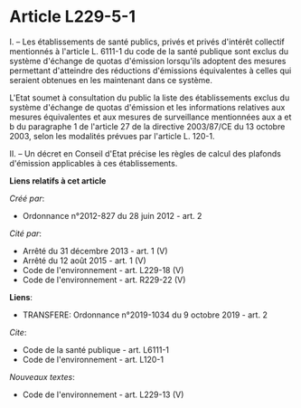 # Article L229-5-1

I. – Les établissements de santé publics, privés et privés d'intérêt collectif mentionnés à l'article L. 6111-1 du code de la
santé publique sont exclus du système d'échange de quotas d'émission lorsqu'ils adoptent des mesures permettant d'atteindre
des réductions d'émissions équivalentes à celles qui seraient obtenues en les maintenant dans ce système.

L'Etat soumet à consultation du public la liste des établissements exclus du système d'échange de quotas d'émission et les
informations relatives aux mesures équivalentes et aux mesures de surveillance mentionnées aux a et b du paragraphe 1 de
l'article 27 de la directive 2003/87/CE du 13 octobre 2003, selon les modalités prévues par l'article L. 120-1.

II. – Un décret en Conseil d'Etat précise les règles de calcul des plafonds d'émission applicables à ces établissements.

**Liens relatifs à cet article**

_Créé par_:

  - Ordonnance n°2012-827 du 28 juin 2012 - art. 2

_Cité par_:

  - Arrêté du 31 décembre 2013 - art. 1 (V)
  - Arrêté du 12 août 2015 - art. 1 (V)
  - Code de l'environnement - art. L229-18 (V)
  - Code de l'environnement - art. R229-22 (V)

**Liens**:

  - TRANSFERE: Ordonnance n°2019-1034 du 9 octobre 2019 - art. 2

_Cite_:

  - Code de la santé publique - art. L6111-1
  - Code de l'environnement - art. L120-1

_Nouveaux textes_:

  - Code de l'environnement - art. L229-13 (V)
